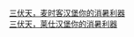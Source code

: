   
[三伏天，麦时客汉堡你的消暑利器](http://www.dianyue.me/archives/892/cweeg1d9rajda6n0/)  
[三伏天，莱仕汉堡你的消暑利器](http://www.dianyue.me/archives/170/28c75e5dwdfe34yc/)